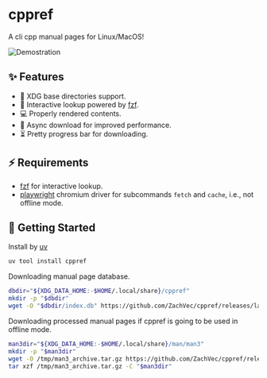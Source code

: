 # cppref

A cli cpp manual pages for Linux/MacOS!

![Demostration](https://github.com/user-attachments/assets/c543f02e-6695-4749-b0ac-566a1bf598b6)

## ✨ Features

- 📁 XDG base directories support.
- 🔎 Interactive lookup powered by [fzf](https://github.com/junegunn/fzf).
- 💻 Properly rendered contents.
- 💪 Async download for improved performance.
- ⏳ Pretty progress bar for downloading.

## ⚡️ Requirements

- [fzf](https://github.com/junegunn/fzf) for interactive lookup.
- [playwright](https://github.com/microsoft/playwright-python) chromium driver for subcommands `fetch` and `cache`, i.e., not offline mode.

## 🚀 Getting Started

Install by [uv](https://docs.astral.sh/uv/)

```bash
uv tool install cppref
```

Downloading manual page database.

```bash
dbdir="${XDG_DATA_HOME:-$HOME/.local/share}/cppref"
mkdir -p "$dbdir"
wget -O "$dbdir/index.db" https://github.com/ZachVec/cppref/releases/latest/download/index.db
```

Downloading processed manual pages if cppref is going to be used in offline mode.

```bash
man3dir="${XDG_DATA_HOME:-$HOME/.local/share}/man/man3"
mkdir -p "$man3dir"
wget -O /tmp/man3_archive.tar.gz https://github.com/ZachVec/cppref/releases/latest/download/man3_archive.tar.gz
tar xzf /tmp/man3_archive.tar.gz -C "$man3dir"
```
